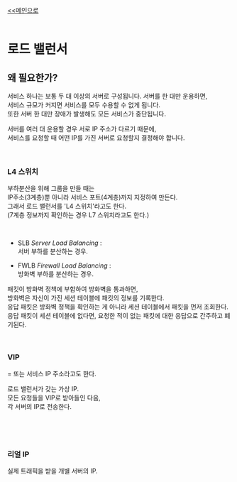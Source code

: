 [<<메인으로](https://github.com/AtomicLiquors/Network_Wiki_Chb)
&nbsp;  
&nbsp;  
# 로드 밸런서

## 왜 필요한가?  

서비스 하나는 보통 두 대 이상의 서버로 구성됩니다.
서버를 한 대만 운용하면,  
서비스 규모가 커지면 서비스를 모두 수용할 수 없게 됩니다.  
또한 서버 한 대만 장애가 발생해도 모든 서비스가 중단됩니다.  

서버를 여러 대 운용할 경우 서로 IP 주소가 다르기 때문에,  
서비스를 요청할 때 어떤 IP를 가진 서버로 요청할지 결정해야 합니다.


&nbsp;  
### L4 스위치
부하분산을 위해 그룹을 만들 때는  
IP주소(3계층)뿐 아니라 서비스 포트(4계층)까지 지정하여 만든다.  
그래서 로드 밸런서를 'L4 스위치'라고도 한다.  
(7계층 정보까지 확인하는 경우 L7 스위치라고도 한다.)

&nbsp;  
- SLB *Server Load Balancing* :   
서버 부하를 분산하는 경우.

- FWLB *Firewall Load Balancing* :   
방화벽 부하를 분산하는 경우.

패킷이 방화벽 정책에 부합하여 방화벽을 통과하면,  
방화벽은 자신이 가진 세션 테이블에 패킷의 정보를 기록한다.  
응답 패킷은 방화벽 정책을 확인하는 게 아니라 세션 테이블에서 패킷을 먼저 조회한다.  
응답 패킷이 세션 테이블에 없다면, 요청한 적이 없는 패킷에 대한 응답으로 간주하고 폐기된다.

&nbsp;
### VIP
= 또는 서비스 IP 주소라고도 한다.  

로드 밸런서가 갖는 가상 IP.  
모든 요청들을 VIP로 받아들인 다음,  
각 서버의 IP로 전송한다.

&nbsp;


&nbsp;   
### 리얼 IP
실제 트래픽을 받을 개별 서버의 IP.

